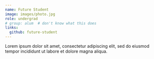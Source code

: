 ```yaml
---
name: Future Student
image: images/photo.jpg
role: undergrad
# group: alum  # don't know what this does
links:
  github: future-student
---
```


Lorem ipsum dolor sit amet, consectetur adipiscing elit, sed do eiusmod tempor incididunt ut labore et dolore magna aliqua.
